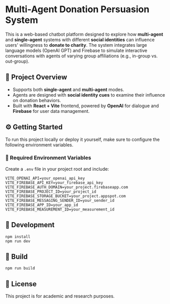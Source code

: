 # Multi-Agent Donation Persuasion System

This is a web-based chatbot platform designed to explore how **multi-agent** and **single-agent** systems with different **social identities** can influence users' willingness to **donate to charity**. The system integrates large language models (OpenAI GPT) and Firebase to simulate interactive conversations with agents of varying group affiliations (e.g., in-group vs. out-group).

## 🧠 Project Overview

- Supports both **single-agent** and **multi-agent** modes.
- Agents are designed with **social identity cues** to examine their influence on donation behaviors.
- Built with **React + Vite** frontend, powered by **OpenAI** for dialogue and **Firebase** for user data management.


## ⚙️ Getting Started

To run this project locally or deploy it yourself, make sure to configure the following environment variables.

### 🔐 Required Environment Variables

Create a `.env` file in your project root and include:

```env
VITE_OPENAI_API=your_openai_api_key
VITE_FIREBASE_API_KEY=your_firebase_api_key
VITE_FIREBASE_AUTH_DOMAIN=your_project.firebaseapp.com
VITE_FIREBASE_PROJECT_ID=your_project_id
VITE_FIREBASE_STORAGE_BUCKET=your_project.appspot.com
VITE_FIREBASE_MESSAGING_SENDER_ID=your_sender_id
VITE_FIREBASE_APP_ID=your_app_id
VITE_FIREBASE_MEASUREMENT_ID=your_measurement_id
```

## 🧪 Development
```env
npm install
npm run dev
```

## 🧱 Build
```env
npm run build
```

## 📄 License
This project is for academic and research purposes.
